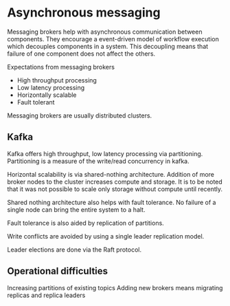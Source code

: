 # Asynchronous messaging

Messaging brokers help with asynchronous communication between components.
They encourage a event-driven model of workflow execution which decouples components in a system.
This decoupling means that failure of one component does not affect the others.

Expectations from messaging brokers
* High throughput processing
* Low latency processing
* Horizontally scalable
* Fault tolerant

Messaging brokers are usually distributed clusters.

## Kafka
Kafka offers high throughput, low latency processing via partitioning.
Partitioning is a measure of the write/read concurrency in kafka.

Horizontal scalability is via shared-nothing architecture. 
Addition of more broker nodes to the cluster increases compute and storage.
It is to be noted that it was not possible to scale only storage without compute until recently.

Shared nothing architecture also helps with fault tolerance. 
No failure of a single node can bring the entire system to a halt.

Fault tolerance is also aided by replication of partitions.

Write conflicts are avoided by using a single leader replication model.

Leader elections are done via the Raft protocol.

## Operational difficulties
Increasing partitions of existing topics
Adding new brokers means migrating replicas and replica leaders

